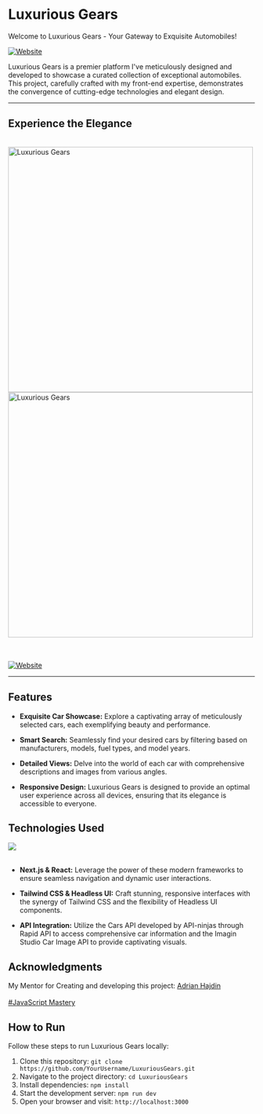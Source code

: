 # Luxurious Gears

Welcome to Luxurious Gears - Your Gateway to Exquisite Automobiles!

[![Website](https://img.shields.io/badge/Visit_Luxurious_Gears_Website-darkgreen)](https://luxurious-gears.vercel.app/)


Luxurious Gears is a premier platform I've meticulously designed and developed to showcase a curated collection of exceptional automobiles. This project, carefully crafted with my front-end expertise, demonstrates the convergence of cutting-edge technologies and elegant design.
<br>

---
## Experience the Elegance

<br>

<img width="500" src="https://github.com/SadraKian/Luxurious-Gears/assets/128605953/3dac77b1-524b-4204-80a3-bc225cff364e" alt="Luxurious Gears" />
<img width="500" src="https://github.com/SadraKian/Luxurious-Gears/assets/128605953/707bbff5-c116-4e7a-aaee-f10a4306c44e" alt="Luxurious Gears" />

<br><br>
[![Website](https://img.shields.io/badge/Visit_Luxurious_Gears_today_and_indulge_in_the_allure_of_automotive_excellenceLuxurious_Gears-darkgreen)](https://luxurious-gears.vercel.app/)

---
## Features

- **Exquisite Car Showcase:** Explore a captivating array of meticulously selected cars, each exemplifying beauty and performance.

- **Smart Search:** Seamlessly find your desired cars by filtering based on manufacturers, models, fuel types, and model years.

- **Detailed Views:** Delve into the world of each car with comprehensive descriptions and images from various angles.

- **Responsive Design:** Luxurious Gears is designed to provide an optimal user experience across all devices, ensuring that its elegance is accessible to everyone.

## Technologies Used

<img src="https://skillicons.dev/icons?i=next,react,typescript,tjavascript,tailwind,html,css,nodejs" /><br><br>

- **Next.js & React:** Leverage the power of these modern frameworks to ensure seamless navigation and dynamic user interactions.

- **Tailwind CSS & Headless UI:** Craft stunning, responsive interfaces with the synergy of Tailwind CSS and the flexibility of Headless UI components.

- **API Integration:** Utilize the Cars API developed by API-ninjas through Rapid API to access comprehensive car information and the Imagin Studio Car Image API to provide captivating visuals.

## Acknowledgments

My Mentor for Creating and developing this project: [Adrian Hajdin](https://github.com/adrianhajdin)
<br><br>
[#JavaScript Mastery](https://www.youtube.com/@javascriptmastery) 




## How to Run

Follow these steps to run Luxurious Gears locally:

1. Clone this repository: `git clone https://github.com/YourUsername/LuxuriousGears.git`
2. Navigate to the project directory: `cd LuxuriousGears`
3. Install dependencies: `npm install`
4. Start the development server: `npm run dev`
5. Open your browser and visit: `http://localhost:3000`
